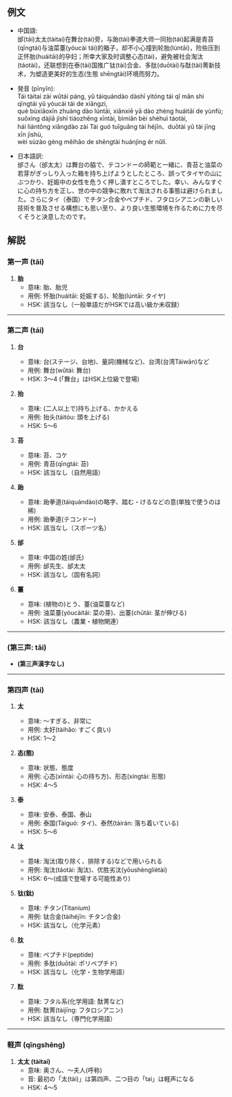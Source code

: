 ## 例文
* 中国語:  
  邰(tái)太太(tàitai)在舞台(tái)旁，与跆(tái)拳道大师一同抬(tái)起满是青苔(qīngtái)与油菜薹(yóucài tái)的箱子，却不小心撞到轮胎(lúntāi)，险些压到正怀胎(huáitāi)的孕妇；所幸大家及时调整心态(tài)，避免被社会淘汰(táotài)，还联想到在泰(tài)国推广钛(tài)合金、多肽(duōtài)与酞(tài)菁新技术，为塑造更美好的生态(生態 shēngtài)环境而努力。

* 発音 (pīnyīn):  
  Tái tàitai zài wǔtái páng, yǔ táiquándào dàshī yìtóng tái qǐ mǎn shì qīngtái yǔ yóucài tái de xiāngzi,  
  què bùxiǎoxīn zhuàng dào lúntāi, xiǎnxiē yā dào zhèng huáitāi de yùnfù;  
  suǒxìng dàjiā jíshí tiáozhěng xīntài, bìmiǎn bèi shèhuì táotài,  
  hái liántǒng xiǎngdào zài Tài guó tuīguǎng tài héjīn、duōtài yǔ tài jīng xīn jìshù,  
  wèi sùzào gèng měihǎo de shēngtài huánjìng ér nǔlì.  

* 日本語訳:  
  邰さん（邰太太）は舞台の脇で、テコンドーの師範と一緒に、青苔と油菜の若芽がぎっしり入った箱を持ち上げようとしたところ、誤ってタイヤの山にぶつかり、妊娠中の女性を危うく押し潰すところでした。幸い、みんなすぐに心の持ち方を正し、世の中の競争に敗れて淘汰される事態は避けられました。さらにタイ（泰国）でチタン合金やペプチド、フタロシアニンの新しい技術を普及させる構想にも思い至り、より良い生態環境を作るために力を尽くそうと決意したのです。

## 解説

### 第一声 (tāi)

1. **胎**  
   - 意味: 胎、胎児  
   - 用例: 怀胎(huái​tāi: 妊娠する)、轮胎(lún​tāi: タイヤ)  
   - HSK: 該当なし（一般単語だがHSKでは高い級か未収録）

---

### 第二声 (tái)

1. **台**  
   - 意味: 台(ステージ、台地)、量詞(機械など)、台湾(台湾Tái​wān)など  
   - 用例: 舞台(wǔ​tái: 舞台)  
   - HSK: 3〜4 (「舞台」はHSK上位級で登場)

2. **抬**  
   - 意味: (二人以上で)持ち上げる、かかえる  
   - 用例: 抬头(tái​tóu: 頭を上げる)  
   - HSK: 5〜6

3. **苔**  
   - 意味: 苔、コケ  
   - 用例: 青苔(qīng​tái: 苔)  
   - HSK: 該当なし（自然用語）

4. **跆**  
   - 意味: 跆拳道(tái​quándào)の略字、踏む・けるなどの意(単独で使うのは稀)  
   - 用例: 跆拳道(テコンドー)  
   - HSK: 該当なし（スポーツ名）

5. **邰**  
   - 意味: 中国の姓(邰氏)  
   - 用例: 邰先生、邰太太  
   - HSK: 該当なし（固有名詞）

6. **薹**  
   - 意味: (植物の)とう、薹(油菜薹など)  
   - 用例: 油菜薹(yóu​cài​tái: 菜の芽)、出薹(chūtái: 茎が伸びる)  
   - HSK: 該当なし（農業・植物関連）

---

### (第三声: tǎi)
- **(第三声漢字なし)**

---

### 第四声 (tài)

1. **太**  
   - 意味: 〜すぎる、非常に  
   - 用例: 太好(tài​hǎo: すごく良い)  
   - HSK: 1〜2

2. **态(態)**  
   - 意味: 状態、態度  
   - 用例: 心态(xīntài: 心の持ち方)、形态(xíngtài: 形態)  
   - HSK: 4〜5

3. **泰**  
   - 意味: 安泰、泰国、泰山  
   - 用例: 泰国(Tài​guó: タイ)、泰然(tàirán: 落ち着いている)  
   - HSK: 5〜6

4. **汰**  
   - 意味: 淘汰(取り除く、排除する)などで用いられる  
   - 用例: 淘汰(táo​tài: 淘汰)、优胜劣汰(yōushèng​liè​tài)  
   - HSK: 6〜(成語で登場する可能性あり)

5. **钛(鈦)**  
   - 意味: チタン(Titanium)  
   - 用例: 钛合金(tài​hé​jīn: チタン合金)  
   - HSK: 該当なし（化学元素）

6. **肽**  
   - 意味: ペプチド(peptide)  
   - 用例: 多肽(duō​tài: ポリペプチド)  
   - HSK: 該当なし（化学・生物学用語）

7. **酞**  
   - 意味: フタル系(化学用語: 酞菁など)  
   - 用例: 酞菁(tài​jīng: フタロシアニン)  
   - HSK: 該当なし（専門化学用語）

---

### 軽声 (qīngshēng)

1. **太太 (tàitai)**  
   - 意味: 奥さん、〜夫人(呼称)  
   - 音: 最初の「太(tài)」は第四声、二つ目の「tai」は軽声になる  
   - HSK: 4〜5
 
